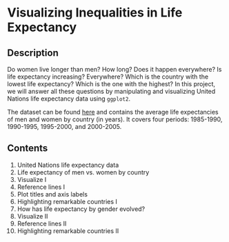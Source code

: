 # Visualizing Inequalities in Life Expectancy
## Description 
Do women live longer than men? How long? Does it happen everywhere? Is life expectancy increasing? Everywhere? Which is the country with the lowest life expectancy? Which is the one with the highest? In this project, we will answer all these questions by manipulating and visualizing United Nations life expectancy data using `ggplot2`.

The dataset can be found [here](http://data.un.org/Data.aspx?d=GenderStat&f=inID:37&c=1,2,3,4,5,6&s=crEngName:asc,sgvEngName:asc,timeEngName:desc&v=1) and contains the average life expectancies of men and women by country (in years). It covers four periods: 1985-1990, 1990-1995, 1995-2000, and 2000-2005.
## Contents
1. United Nations life expectancy data
2. Life expectancy of men vs. women by country
3. Visualize I
4. Reference lines I
5. Plot titles and axis labels
6. Highlighting remarkable countries I
7. How has life expectancy by gender evolved?
8. Visualize II
9. Reference lines II
10. Highlighting remarkable countries II